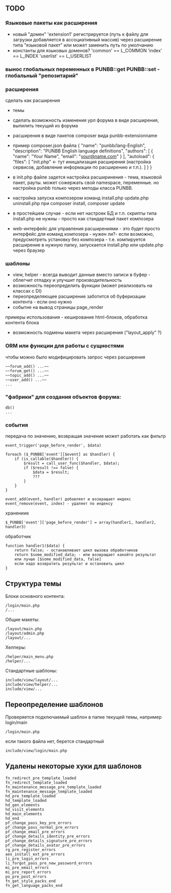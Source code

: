 
## TODO

### Языковые пакеты как расширения

- новый "домен" 'extension1' регистрируется (путь к файлу для загрузки добавляется в ассоциативный массив) через расширение типа "языковой пакет"
или может заменить путь по умолчанию
- константы для языковых доменов? 'common' == L_COMMON 'index' == L_INDEX 'userlist' == L_USERLIST

### вынос глобальных переменных в PUNBB::get PUNBB::set - глобальный "репозитарий"

### расширения

сделать как расширения
- темы
- сделать возможность изменения урл форума в виде расширения, выпилить текущий из форума

- расширения в виде пакетов composer вида punbb-extensionname
- пример composer.json файла 
{
  "name": "punbb/lang-English",
  "description": "PUNBB English language definitions",
  "authors": [
    {
      "name": "Your Name",
      "email": "your@name.com"
    }
  ],
  "autoload": {
    "files": [
        "init.php" <- тут иницализация расширения (настройка сервисов, добавление информации по расширению и т.п.).
    ]
  }
}

- в init.php файле задется настройка расширинения - тема, языковой пакет, рауты. может сожержать свой namespace, переменные. но настройка punbb только через методы класса PUNBB.
- настройка запуска композером команд install.php update.php uninstall.php при composer install, composer update 
- в простейшем случае - если нет настроек БД и т.п. скрипты типа install.php не нужны - просто как стандартный пакет композера
- web-интерфейс для управления расширениями - это будет просто интерфейс для команд композера - нужен ли?- если возможно, предусмотреть установку без композера - т.е. компируется расширение в нужную папку, запускается install.php или update.php через браузер 

### шаблоны

- view, helper - всегда выводит данные вместо записи в буфер - облегчит отладку и улучшит производительность
- возможность переопределить функции (может реализовать на классах с DI)
- переопределяющее расширение заботится об буферизации контента - если оно нужно
- событие на вывод страницы page_render

примеры использования - кеширование html-блоков, обработка контента блока

- возможность подмены макета через расширения ("layout_apply" ?)

### ORM или функции для работы с сущностями

чтобы можно было модифицировать запрос через расширения

    ~~forum_add() ...~~
    ~~forum_get() ...~~
    ~~topic_add() ...~~
    ~~user_add() ...~~
    ...

### "фабрики" для создания объектов форума:

    db()
    ...

### события

передача по значению, возвращая значение может работать как фильтр

    event_trigger('page_before_render', $data)

    foreach ($_PUNBB['event'][$event] as $handler) {
        if (is_callable($handler)) {
            $result = call_user_func($handler, $data);
            if ($result !== false) {
                $data = $result;
                ???
            }
        }
    }

    event_add(event, handler) добавляет и возвращает индекс
    event_remove(event, index) - удаляет по индексу

хранениие

    $_PUNBB['event']['page_before_render'] = array(handler1, handler2, handler3)

обработчик

    function handler1($data) {
        return false; - останавливает цикл вызова обработчиков
        return $some_modified_data; - или возвращает какойто результат
        или лучше [$some_modified_data, false]
        если надо возвратить результат и остановить цикл
    }

## Структура темы

Блоки основного контента:

    /login/main.php
    /...

Общие макеты:
    
    /layout/main.php
    /layout/admin.php
    /layout/...

Хелперы:

    /helper/main_menu.php    
    /helper/...

Стандартные шаблоны:

    include/view/layout/...
    include/view/helper/...
    include/view/...

## Переопределение шаблонов

Проверяется подключаемый шаблон в папке текущей темы, например login/main
    
    /login/main.php
    
если такого файла нет, берется стандартный

    include/view/login/main.php

## Удалены некоторые хуки для шаблонов

    fn_redirect_pre_template_loaded
    fn_redirect_template_loaded
    fn_maintenance_message_pre_template_loaded
    fn_maintenance_message_template_loaded
    hd_pre_template_loaded
    hd_template_loaded
    hd_gen_elements
    hd_visit_elements
    hd_main_elements
    hd_end
    pf_change_pass_key_pre_errors
    pf_change_pass_normal_pre_errors
    pf_change_email_pre_errors
    pf_change_details_identity_pre_errors
    pf_change_details_signature_pre_errors
    pf_change_details_avatar_pre_errors
    rg_pre_register_errors
    aex_install_ext_pre_errors
    li_pre_login_errors
    li_forgot_pass_pre_new_password_errors
    mi_pre_email_errors
    mi_pre_report_errors
    po_pre_post_errors
    fn_get_style_packs_end
    fn_get_language_packs_end
